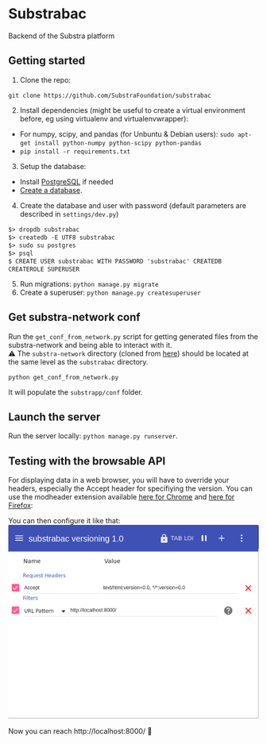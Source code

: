 # Substrabac
Backend of the Substra platform

## Getting started

1. Clone the repo:
 ```
 git clone https://github.com/SubstraFoundation/substrabac
 ```
2. Install dependencies (might be useful to create a virtual environment before, eg using virtualenv and virtualenvwrapper):
  - For numpy, scipy, and pandas (for Unbuntu & Debian users): `sudo apt-get install python-numpy python-scipy python-pandas`
  - `pip install -r requirements.txt`
3. Setup the database: 
  - Install [PostgreSQL](https://www.postgresql.org/download/) if needed
  - [Create a database](https://www.postgresql.org/docs/10/static/tutorial-createdb.html).
4. Create the database and user with password (default parameters are described in `settings/dev.py`)
  ```
  $> dropdb substrabac
  $> createdb -E UTF8 substrabac
  $> sudo su postgres
  $> psql
  $ CREATE USER substrabac WITH PASSWORD 'substrabac' CREATEDB CREATEROLE SUPERUSER
  
```
5. Run migrations: `python manage.py migrate`
6. Create a superuser: `python manage.py createsuperuser`

## Get substra-network conf

Run the `get_conf_from_network.py` script for getting generated files from the substra-network and being able to interact with it.  
:warning: The `substra-network` directory (cloned from [here](https://github.com/SubstraFoundation/substra-network)) should be located at the same level as the `substrabac` directory.

```
python get_conf_from_network.py
```
It will populate the `substrapp/conf` folder.

## Launch the server

Run the server locally: `python manage.py runserver`.

## Testing with the browsable API

For displaying data in a web browser, you will have to override your headers, especially the Accept header for specifiying the version.
You can use the modheader extension available [here for Chrome](https://chrome.google.com/webstore/detail/modheader/idgpnmonknjnojddfkpgkljpfnnfcklj) and [here for Firefox](https://addons.mozilla.org/en-US/firefox/addon/modheader-firefox/):

You can then configure it like that:
![](assets/modheader_config.png) 

Now you can reach http://localhost:8000/ :tada:
